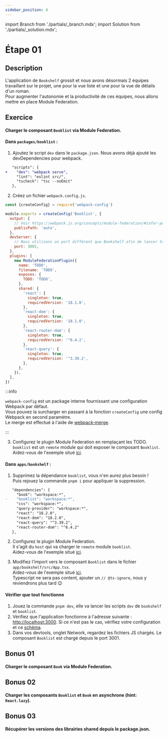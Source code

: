 ```yaml
---
sidebar_position: 4
---
```


import Branch from './partials/\_branch.mdx';
import Solution from './partials/\_solution.mdx';

# Étape 01

<Branch step="01" />

## Description

L'application de `Bookshelf` grossit et nous avons désormais 2 équipes travaillant sur le projet, une pour la vue liste et une pour la vue de détails d'un roman.  
Pour augmenter l'autonomie et la productivité de ces équipes, nous allons mettre en place Module Federation.

## Exercice

#### Charger le composant `Booklist` via Module Federation.

#### Dans `packages/booklist` :

1. Ajoutez le script `dev` dans le `package.json`. Nous avons déjà ajouté les devDependencies pour webpack.

```diff title="packages/booklist/package.json"
   "scripts": {
+    "dev": "webpack serve",
     "lint": "eslint src/",
     "tscheck": "tsc --noEmit"
   },
```

2. Créez un fichier `webpack.config.js`.

```js title="packages/booklist/webpack.config.js"
const {createConfig} = require('webpack-config')

module.exports = createConfig('Booklist', {
  output: {
    // Voir https://webpack.js.org/concepts/module-federation/#infer-publicpath-from-script
    publicPath: 'auto',
  },
  devServer: {
    // Nous utilisons un port différent que Bookshelf afin de lancer tous les serveurs de dev en parallèle
    port: 3001,
  },
  plugins: [
    new ModuleFederationPlugin({
      name: 'TODO',
      filename: 'TODO',
      exposes: {
        TODO: 'TODO',
      },
      shared: {
        'react': {
          singleton: true,
          requiredVersion: '18.1.0',
        },
        'react-dom': {
          singleton: true,
          requiredVersion: '18.1.0',
        },
        'react-router-dom': {
          singleton: true,
          requiredVersion: '^6.4.2',
        },
        'react-query': {
          singleton: true,
          requiredVersion: '^3.39.2',
        },
      },
    }),
  ],
})
```

:::info

`webpack-config` est un package interne fournissant une configuration Webpack par défaut.  
Vous pouvez la surcharger en passant à la fonction `createConfig` une config Webpack en second paramètre.  
Le merge est effectué à l'aide de [webpack-merge](https://github.com/survivejs/webpack-merge).

:::

3. Configurez le plugin Module Federation en remplaçant les TODO.  
   `booklist` est un `remote` module qui doit exposer le composant `Booklist`.  
   Aidez-vous de l'exemple situé [ici](./intro/module-federation.md/#signification-des-param%C3%A8tres).

#### Dans `apps/bookshelf` :

1. Supprimez la dépendance `booklist`, vous n'en aurez plus besoin !  
   Puis rejouez la commande `pnpm i` pour appliquer la suppression.

```diff title="apps/bookshelf/package.json"
   "dependencies": {
     "book": "workspace:*",
-    "booklist": "workspace:*",
     "css": "workspace:*",
     "query-provider": "workspace:*",
     "react": "18.2.0",
     "react-dom": "18.2.0",
     "react-query": "^3.39.2",
     "react-router-dom": "^6.4.2"
   },
```

2. Configurez le plugin Module Federation.  
   Il s'agit du `host` qui va charger le `remote` module `booklist`.  
   Aidez-vous de l'exemple situé [ici](./intro/module-federation.md/#signification-des-param%C3%A8tres).

3. Modifiez l'import vers le composant `Booklist` dans le fichier `app/bookshelf/src/App.tsx`.  
   Aidez-vous de l'exemple situé [ici](./intro/module-federation.md/#signification-des-param%C3%A8tres).  
   Typescript ne sera pas content, ajouter un `// @ts-ignore`, nous y reviendrons plus tard 😉

#### Vérifier que tout fonctionne

1. Jouez la commande `pnpm dev`, elle va lancer les scripts `dev` de `bookshelf` et `booklist`.
1. Vérifiez que l'application fonctionne à l'adresse suivante : [http://localhost:3000](http://localhost:3000).
   Si ce n'est pas le cas, vérifiez votre configuration et ce [schéma](./intro/module-federation.md/#signification-des-param%C3%A8tres).
1. Dans vos devtools, onglet Network, regardez les fichiers JS chargés.
   Le composant `Booklist` est chargé depuis le port 3001.

## Bonus 01

#### Charger le composant `Book` via Module Federation.

## Bonus 02

#### Charger les composants `Booklist` et `Book` en asynchrone (hint: `React.lazy`).

## Bonus 03

#### Récupérer les versions des librairies shared depuis le package.json.

<Solution step="01" />
